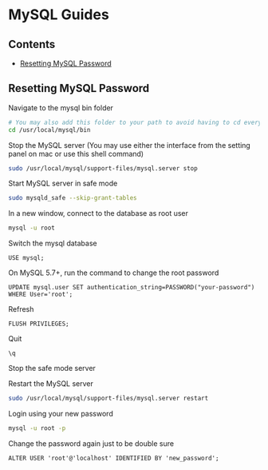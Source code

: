 # MySQL Guides
## Contents

- [Resetting MySQL Password](#resetting-mysql-password)

## Resetting MySQL Password

Navigate to the mysql bin folder

```sh
# You may also add this folder to your path to avoid having to cd everytime
cd /usr/local/mysql/bin
```

Stop the MySQL server (You may use either the interface from the setting panel on mac or use this shell command)

```sh
sudo /usr/local/mysql/support-files/mysql.server stop
```

Start MySQL server in safe mode

```sh
sudo mysqld_safe --skip-grant-tables
```

In a new window, connect to the database as root user

```sh
mysql -u root
```

Switch the mysql database

```mysql
USE mysql;
```

On MySQL 5.7+, run the command to change the root password

```mysql
UPDATE mysql.user SET authentication_string=PASSWORD("your-password") WHERE User='root';
```

Refresh

```mysql
FLUSH PRIVILEGES;
```

Quit

```mysql
\q
```

Stop the safe mode server

Restart the MySQL server

```sh
sudo /usr/local/mysql/support-files/mysql.server restart
```

Login using your new password

```sh
mysql -u root -p
```

Change the password again just to be double sure

```mysql
ALTER USER 'root'@'localhost' IDENTIFIED BY 'new_password';
```